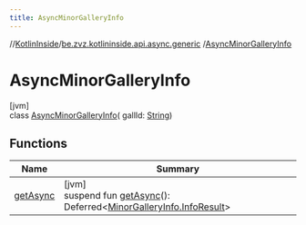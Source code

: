 ```yaml
---
title: AsyncMinorGalleryInfo
---
```

//[KotlinInside](../../../index.html)/[be.zvz.kotlininside.api.async.generic](../index.html)
/[AsyncMinorGalleryInfo](index.html)

# AsyncMinorGalleryInfo

[jvm]\
class [AsyncMinorGalleryInfo](index.html)(
gallId: [String](https://kotlinlang.org/api/latest/jvm/stdlib/kotlin/-string/index.html))

## Functions

| Name | Summary |
|---|---|
| [getAsync](get-async.html) | [jvm]<br>suspend fun [getAsync](get-async.html)(): Deferred&lt;[MinorGalleryInfo.InfoResult](../../be.zvz.kotlininside.api.generic/-minor-gallery-info/-info-result/index.html)&gt; |

